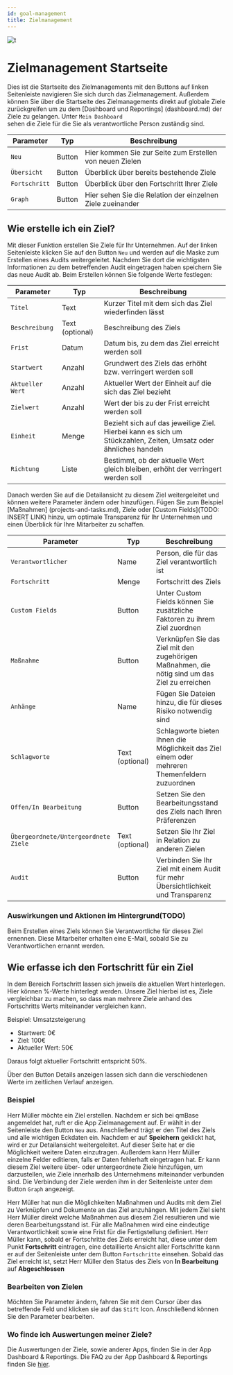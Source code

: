 ```yaml
---
id: goal-management
title: Zielmanagement
---
```


![t](https://caqadmin.blob.core.windows.net/public-screenshots/All%20Integration%20Specs/Goals.png)

# Zielmanagement Startseite

Dies ist die Startseite des Zielmanagements mit den Buttons auf linken Seitenleiste navigieren Sie sich durch das Zielmanagement. Außerdem können Sie über die Startseite des Zielmanagements direkt auf globale Ziele zurückgreifen um zu dem [Dashboard und Reportings] (dashboard.md) der Ziele zu gelangen. Unter <code>Mein Dashboard </code>sehen die Ziele für die Sie als verantwortliche Person zuständig sind.

| Parameter                | Typ    | Beschreibung                                               |
| ------------------------ | ------ | ---------------------------------------------------------- |
| <code>Neu</code>         | Button | Hier kommen Sie zur Seite zum Erstellen von neuen Zielen   |
| <code>Übersicht</code>   | Button | Überblick über bereits bestehende Ziele                    |
| <code>Fortschritt</code> | Button | Überblick über den Fortschritt Ihrer Ziele                 |
| <code>Graph</code>       | Button | Hier sehen Sie die Relation der einzelnen Ziele zueinander |

## Wie erstelle ich ein Ziel?

Mit dieser Funktion erstellen Sie Ziele für Ihr Unternehmen. Auf der linken Seitenleiste klicken Sie auf den Button <code>Neu</code> und werden auf die Maske zum Erstellen eines Audits weitergeleitet. Nachdem Sie dort die wichtigsten Informationen zu dem betreffenden Audit eingetragen haben speichern Sie das neue Audit ab. Beim Erstellen können Sie folgende Werte festlegen:

| Parameter                   | Typ             | Beschreibung                                                                                                    |
| --------------------------- | --------------- | --------------------------------------------------------------------------------------------------------------- |
| <code>Titel</code>          | Text            | Kurzer Titel mit dem sich das Ziel wiederfinden lässt                                                           |
| <code>Beschreibung</code>   | Text (optional) | Beschreibung des Ziels                                                                                          |
| <code>Frist</code>          | Datum           | Datum bis, zu dem das Ziel erreicht werden soll                                                                 |
| <code>Startwert</code>      | Anzahl          | Grundwert des Ziels das erhöht bzw. verringert werden soll                                                      |
| <code>Aktueller Wert</code> | Anzahl          | Aktueller Wert der Einheit auf die sich das Ziel bezieht                                                        |
| <code>Zielwert</code>       | Anzahl          | Wert der bis zu der Frist erreicht werden soll                                                                  |
| <code>Einheit</code>        | Menge           | Bezieht sich auf das jeweilige Ziel. Hierbei kann es sich um Stückzahlen, Zeiten, Umsatz oder ähnliches handeln |
| <code>Richtung</code>       | Liste           | Bestimmt, ob der aktuelle Wert gleich bleiben, erhöht der verringert werden soll                                |

Danach werden Sie auf die Detailansicht zu diesem Ziel weitergeleitet und können weitere Parameter ändern oder hinzufügen. Fügen Sie zum Beispiel [Maßnahmen] (projects-and-tasks.md), Ziele oder [Custom Fields](TODO: INSERT LINK) hinzu, um optimale Transparenz für Ihr Unternehmen und einen Überblick für Ihre Mitarbeiter zu schaffen.

| Parameter                                        | Typ             | Beschreibung                                                                                   |
| ------------------------------------------------ | --------------- | ---------------------------------------------------------------------------------------------- |
| <code>Verantwortlicher</code>                    | Name            | Person, die für das Ziel verantwortlich ist                                                    |
| <code>Fortschritt</code>                         | Menge           | Fortschritt des Ziels                                                                          |
| <code>Custom Fields</code>                       | Button          | Unter Custom Fields können Sie zusätzliche Faktoren zu ihrem Ziel zuordnen                     |
| <code>Maßnahme</code>                            | Button          | Verknüpfen Sie das Ziel mit den zugehörigen Maßnahmen, die nötig sind um das Ziel zu erreichen |
| <code>Anhänge</code>                             | Name            | Fügen Sie Dateien hinzu, die für dieses Risiko notwendig sind                                  |
| <code>Schlagworte</code>                         | Text (optional) | Schlagworte bieten Ihnen die Möglichkeit das Ziel einem oder mehreren Themenfeldern zuzuordnen |
| <code>Offen/In Bearbeitung</code>                | Button          | Setzen Sie den Bearbeitungsstand des Ziels nach Ihren Präferenzen                              |
| <code>Übergeordnete/Untergeordnete Ziele </code> | Text (optional) | Setzen Sie Ihr Ziel in Relation zu anderen Zielen                                              |
| <code>Audit</code>                               | Button          | Verbinden Sie Ihr Ziel mit einem Audit für mehr Übersichtlichkeit und Transparenz              |

### Auswirkungen und Aktionen im Hintergrund(TODO)

Beim Erstellen eines Ziels können Sie Verantwortliche für dieses Ziel ernennen. Diese Mitarbeiter erhalten eine E-Mail, sobald Sie zu Verantwortlichen ernannt werden.

## Wie erfasse ich den Fortschritt für ein Ziel

In dem Bereich Fortschritt lassen sich jeweils die aktuellen Wert hinterlegen. Hier können %-Werte hinterlegt werden. Unsere Ziel hierbei ist es, Ziele vergleichbar zu machen, so dass man mehrere Ziele anhand des Fortschritts Werts miteinander vergleichen kann.

Beispiel: Umsatzsteigerung

- Startwert: 0€
- Ziel: 100€
- Aktueller Wert: 50€

Daraus folgt aktueller Fortschritt entspricht 50%.

Über den Button Details anzeigen lassen sich dann die verschiedenen Werte im zeitlichen Verlauf anzeigen.

### Beispiel

Herr Müller möchte ein Ziel erstellen. Nachdem er sich bei qmBase angemeldet hat, ruft er die App Zielmanagement auf. Er wählt in der Seitenleiste den Button <code>Neu</code> aus. Anschließend trägt er den Titel des Ziels und alle wichtigen Eckdaten ein. Nachdem er auf **Speichern** geklickt hat, wird er zur Detailansicht weitergeleitet. Auf dieser Seite hat er die Möglichkeit weitere Daten einzutragen. Außerdem kann Herr Müller einzelne Felder editieren, falls er Daten fehlerhaft eingetragen hat.
Er kann diesem Ziel weitere über- oder untergeordnete Ziele hinzufügen, um darzustellen, wie Ziele innerhalb des Unternehmens miteinander verbunden sind. Die Verbindung der Ziele werden ihm in der Seitenleiste unter dem Button <code>Graph</code> angezeigt.

Herr Müller hat nun die Möglichkeiten Maßnahmen und Audits mit dem Ziel zu Verknüpfen und Dokumente an das Ziel anzuhängen. Mit jedem Ziel sieht Herr Müller direkt welche Maßnahmen aus diesem Ziel resultieren und wie deren Bearbeitungsstand ist. Für alle Maßnahmen wird eine eindeutige Verantwortlichkeit sowie eine Frist für die Fertigstellung definiert.
Herr Müller kann, sobald er Fortschritte des Ziels erreicht hat, diese unter dem Punkt **Fortschritt** eintragen, eine detaillierte Ansicht aller Fortschritte kann er auf der Seitenleiste unter dem Button <code>Fortschritte</code> einsehen. Sobald das Ziel erreicht ist, setzt Herr Müller den Status des Ziels von **In Bearbeitung** auf **Abgeschlossen**

### Bearbeiten von Zielen

Möchten Sie Parameter ändern, fahren Sie mit dem Cursor über das betreffende Feld und klicken sie auf das <code>Stift</code> Icon. Anschließend können Sie den Parameter bearbeiten.

### Wo finde ich Auswertungen meiner Ziele?

Die Auswertungen der Ziele, sowie anderer Apps, finden Sie in der App Dashboard & Reportings. Die FAQ zu der App Dashboard & Reportings finden Sie [hier](dashboard.md).
